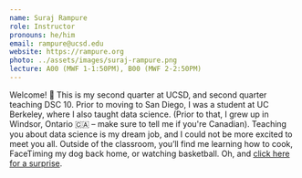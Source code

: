 ```yaml
---
name: Suraj Rampure
role: Instructor
pronouns: he/him
email: rampure@ucsd.edu
website: https://rampure.org
photo: ../assets/images/suraj-rampure.png
lecture: A00 (MWF 1-1:50PM), B00 (MWF 2-2:50PM)
---
```


Welcome! 👋 This is my second quarter at UCSD, and second quarter teaching DSC 10. Prior to moving to San Diego, I was a student at UC Berkeley, where I also taught data science. (Prior to that, I grew up in Windsor, Ontario 🇨🇦 – make sure to tell me if you're Canadian). Teaching you about data science is my dream job, and I could not be more excited to meet you all. Outside of the classroom, you’ll find me learning how to cook, FaceTiming my dog back home, or watching basketball. Oh, and [click here for a surprise](http://rampure.org/assets/me_dancing.gif).